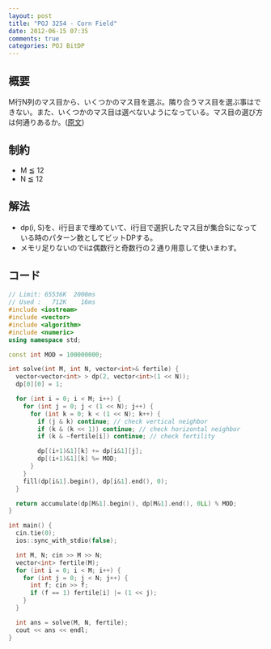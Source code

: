 ```yaml
---
layout: post
title: "POJ 3254 - Corn Field"
date: 2012-06-15 07:35
comments: true
categories: POJ BitDP
---
```

## 概要
M行N列のマス目から、いくつかのマス目を選ぶ。隣り合うマス目を選ぶ事はできない。また、いくつかのマス目は選べないようになっている。マス目の選び方は何通りあるか。([原文](http://poj.org/problem?id=3254))

## 制約
* M ≦ 12
* N ≦ 12

## 解法
* dp(i, S)を、i行目まで埋めていて、i行目で選択したマス目が集合Sになっている時のパターン数としてビットDPする。
* メモリ足りないのでiは偶数行と奇数行の２通り用意して使いまわす。

## コード
``` cpp
// Limit: 65536K  2000ms
// Used :   712K    16ms
#include <iostream>
#include <vector>
#include <algorithm>
#include <numeric>
using namespace std;

const int MOD = 100000000;

int solve(int M, int N, vector<int>& fertile) {
  vector<vector<int> > dp(2, vector<int>(1 << N));
  dp[0][0] = 1;

  for (int i = 0; i < M; i++) {
    for (int j = 0; j < (1 << N); j++) {
      for (int k = 0; k < (1 << N); k++) {
        if (j & k) continue; // check vertical neighbor
        if (k & (k << 1)) continue; // check horizontal neighbor
        if (k & ~fertile[i]) continue; // check fertility

        dp[(i+1)&1][k] += dp[i&1][j];
        dp[(i+1)&1][k] %= MOD;
      }
    }
    fill(dp[i&1].begin(), dp[i&1].end(), 0);
  }

  return accumulate(dp[M&1].begin(), dp[M&1].end(), 0LL) % MOD;
}

int main() {
  cin.tie(0);
  ios::sync_with_stdio(false);

  int M, N; cin >> M >> N;
  vector<int> fertile(M);
  for (int i = 0; i < M; i++) {
    for (int j = 0; j < N; j++) {
      int f; cin >> f;
      if (f == 1) fertile[i] |= (1 << j);
    }
  }

  int ans = solve(M, N, fertile);
  cout << ans << endl;
}
```
